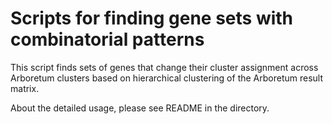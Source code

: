 # Scripts for finding gene sets with combinatorial patterns

This script finds sets of genes that change their cluster assignment across Arboretum clusters based on hierarchical clustering of the Arboretum result matrix.<br>

About the detailed usage, please see README in the directory.
